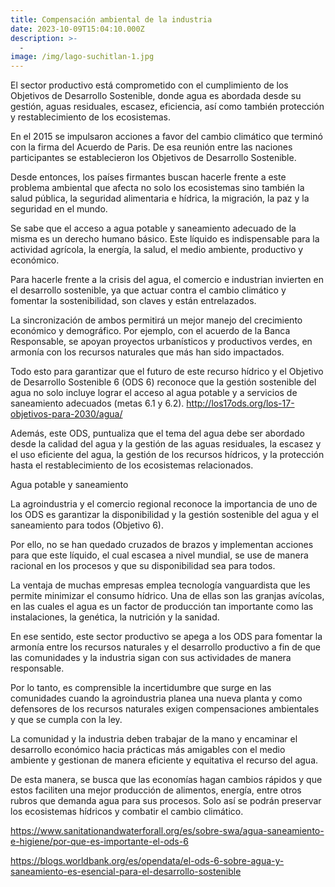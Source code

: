 ```yaml
---
title: Compensación ambiental de la industria
date: 2023-10-09T15:04:10.000Z
description: >-
  -
image: /img/lago-suchitlan-1.jpg
---
```


El sector productivo está comprometido con el cumplimiento de los Objetivos de Desarrollo Sostenible, donde agua es abordada desde su gestión, aguas residuales, escasez, eficiencia, así como también protección y restablecimiento de los ecosistemas. 

En el 2015 se impulsaron acciones a favor del cambio climático que terminó con la firma del Acuerdo de Paris. De esa reunión entre las naciones participantes se establecieron los Objetivos de Desarrollo Sostenible.

Desde entonces, los países firmantes buscan hacerle frente a este problema ambiental que afecta no solo los ecosistemas sino también la salud pública, la seguridad alimentaria e hídrica, la migración, la paz y la seguridad en el mundo.

Se sabe que el acceso a agua potable y saneamiento adecuado de la misma es un derecho humano básico. Este líquido es indispensable para la actividad agrícola, la energía, la salud, el medio ambiente, productivo y económico.

Para hacerle frente a la crisis del agua, el comercio e industrian invierten en el desarrollo sostenible, ya que actuar contra el cambio climático y fomentar la sostenibilidad, son claves y están entrelazados.

La sincronización de ambos permitirá un mejor manejo del crecimiento económico y demográfico. Por ejemplo, con el acuerdo de la Banca Responsable, se apoyan proyectos urbanísticos y productivos verdes, en armonía con los recursos naturales que más han sido impactados.

Todo esto para garantizar que el futuro de este recurso hídrico y el Objetivo de Desarrollo Sostenible 6 (ODS 6) reconoce que la gestión sostenible del agua no solo incluye lograr el acceso al agua potable y a servicios de saneamiento adecuados (metas 6.1 y 6.2). http://los17ods.org/los-17-objetivos-para-2030/agua/

Además, este ODS, puntualiza que el tema del agua debe ser abordado desde la calidad del agua y la gestión de las aguas residuales, la escasez y el uso eficiente del agua, la gestión de los recursos hídricos, y la protección hasta el restablecimiento de los ecosistemas relacionados.

Agua potable y saneamiento

La agroindustria y el comercio regional reconoce la importancia de uno de los ODS es garantizar la disponibilidad y la gestión sostenible del agua y el saneamiento para todos (Objetivo 6).

Por ello, no se han quedado cruzados de brazos y implementan acciones para que este líquido, el cual escasea a nivel mundial, se use de manera racional en los procesos y que su disponibilidad sea para todos.

La ventaja de muchas empresas emplea tecnología vanguardista que les permite minimizar el consumo hídrico. Una de ellas son las granjas avícolas, en las cuales el agua es un factor de producción tan importante como las instalaciones, la genética, la nutrición y la sanidad.

En ese sentido, este sector productivo se apega a los ODS para fomentar la armonía entre los recursos naturales y el desarrollo productivo a fin de que las comunidades y la industria sigan con sus actividades de manera responsable.

Por lo tanto, es comprensible la incertidumbre que surge en las comunidades cuando la agroindustria planea una nueva planta y como defensores de los recursos naturales exigen compensaciones ambientales y que se cumpla con la ley.

La comunidad y la industria deben trabajar de la mano y encaminar el desarrollo económico hacia prácticas más amigables con el medio ambiente y gestionan de manera eficiente y equitativa el recurso del agua.

De esta manera, se busca que las economías hagan cambios rápidos y que estos faciliten una mejor producción de alimentos, energía, entre otros rubros que demanda agua para sus procesos. Solo así se podrán preservar los ecosistemas hídricos y combatir el cambio climático.

https://www.sanitationandwaterforall.org/es/sobre-swa/agua-saneamiento-e-higiene/por-que-es-importante-el-ods-6

https://blogs.worldbank.org/es/opendata/el-ods-6-sobre-agua-y-saneamiento-es-esencial-para-el-desarrollo-sostenible
